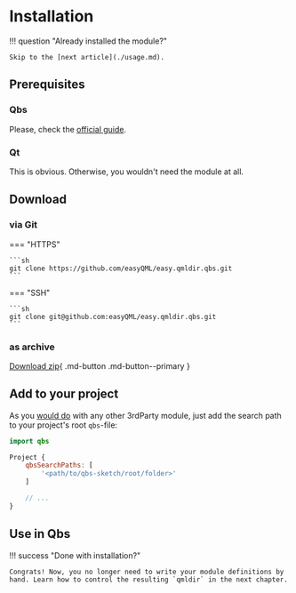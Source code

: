 # Installation

!!! question "Already installed the module?"

	Skip to the [next article](./usage.md).

## Prerequisites

### Qbs

Please, check the [official guide](https://doc.qt.io/qbs/installing.html).

### Qt

This is obvious. Otherwise, you wouldn't need the module at all.

## Download

### via Git

=== "HTTPS"

	```sh
	git clone https://github.com/easyQML/easy.qmldir.qbs.git
	```

=== "SSH"

	```sh
	git clone git@github.com:easyQML/easy.qmldir.qbs.git
	```

### as archive

[Download zip](https://github.com/easyQML/easy.qmldir.qbs/archive/refs/heads/main.zip){ .md-button .md-button--primary }

## Add to your project

As you [would do](https://doc.qt.io/qbs/custom-modules.html) with any other 3rdParty module, just add the search path to your project's root `qbs`-file:

```qml
import qbs

Project {
	qbsSearchPaths: [
		'<path/to/qbs-sketch/root/folder>'
	]

	// ...
}
```

## Use in Qbs

!!! success "Done with installation?"

	Congrats! Now, you no longer need to write your module definitions by hand. Learn how to control the resulting `qmldir` in the next chapter.
